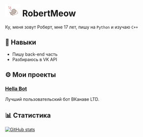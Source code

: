 # <img height="40" src="https://raw.githubusercontent.com/RobertMeow/RobertMeow/master/files/meow.gif"/> RobertMeow
Ку, меня зовут Роберт, мне 17 лет, пишу на `Python` и изучаю `C++`

## 📜 Навыки
* Пишу back-end часть
* Разбираюсь в VK API

## ⚙ Мои проекты
### [Hella Bot](https://hella.team)
Лучший пользовательский бот ВКанаве LTD.

## 📊 Статистика
[![GitHub stats](https://github-readme-stats.vercel.app/api?username=RobertMeow&show_icons=true&theme=synthwave&hide=contribs,prs,issues)]()
